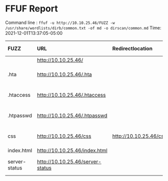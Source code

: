 # FFUF Report

  Command line : `ffuf -u http://10.10.25.46/FUZZ -w /usr/share/wordlists/dirb/common.txt -of md -o dirscan/common.md`
  Time: 2021-12-01T13:37:05-05:00

  | FUZZ | URL | Redirectlocation | Position | Status Code | Content Length | Content Words | Content Lines | Content Type | ResultFile |
  | :- | :-- | :--------------- | :---- | :------- | :---------- | :------------- | :------------ | :--------- | :----------- |
  |  | http://10.10.25.46/ |  | 1 | 200 | 1414 | 217 | 24 | text/html |  |
  | .hta | http://10.10.25.46/.hta |  | 11 | 403 | 276 | 20 | 10 | text/html; charset=iso-8859-1 |  |
  | .htaccess | http://10.10.25.46/.htaccess |  | 12 | 403 | 276 | 20 | 10 | text/html; charset=iso-8859-1 |  |
  | .htpasswd | http://10.10.25.46/.htpasswd |  | 13 | 403 | 276 | 20 | 10 | text/html; charset=iso-8859-1 |  |
  | css | http://10.10.25.46/css | http://10.10.25.46/css/ | 1114 | 301 | 308 | 20 | 10 | text/html; charset=iso-8859-1 |  |
  | index.html | http://10.10.25.46/index.html |  | 2020 | 200 | 1414 | 217 | 24 | text/html |  |
  | server-status | http://10.10.25.46/server-status |  | 3588 | 403 | 276 | 20 | 10 | text/html; charset=iso-8859-1 |  |
  